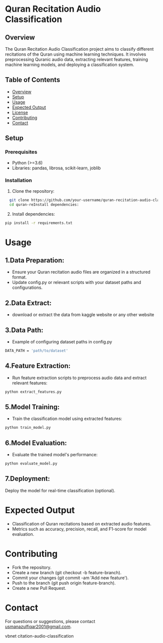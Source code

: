# Quran Recitation Audio Classification

## Overview
The Quran Recitation Audio Classification project aims to classify different recitations of the Quran using machine learning techniques. It involves preprocessing Quranic audio data, extracting relevant features, training machine learning models, and deploying a classification system.

## Table of Contents
- [Overview](#overview)
- [Setup](#setup)
- [Usage](#usage)
- [Expected Output](#expected-output)
- [License](#license)
- [Contributing](#contributing)
- [Contact](#contact)

## Setup
### Prerequisites
- Python (>=3.6)
- Libraries: pandas, librosa, scikit-learn, joblib

### Installation
1. Clone the repository:
 ```bash
   git clone https://github.com/your-username/quran-recitation-audio-classification.git
   cd quran-reInstall dependencies:
```
2. Install dependencies:
```bash
pip install -r requirements.txt
```
# Usage
## 1.Data Preparation:
- Ensure your Quran recitation audio files are organized in a structured format.
- Update config.py or relevant scripts with your dataset paths and configurations.
  
## 2.Data Extract:
- download or extract the data from kaggle website or any other website

## 3.Data Path:
- Example of configuring dataset paths in config.py
```bash
DATA_PATH = 'path/to/dataset'
```
## 4.Feature Extraction:
- Run feature extraction scripts to preprocess audio data and extract relevant features:
```bash
python extract_features.py
```
## 5.Model Training:
- Train the classification model using extracted features:
```bash
python train_model.py
```
##  6.Model Evaluation:
- Evaluate the trained model's performance:
```bash
python evaluate_model.py
```
## 7.Deployment:
Deploy the model for real-time classification (optional).

# Expected Output
- Classification of Quran recitations based on extracted audio features.
- Metrics such as accuracy, precision, recall, and F1-score for model evaluation.
  
# Contributing
- Fork the repository.
- Create a new branch (git checkout -b feature-branch).
- Commit your changes (git commit -am 'Add new feature').
- Push to the branch (git push origin feature-branch).
- Create a new Pull Request.
  
# Contact
For questions or suggestions, please contact usmanazulfiqar2001@gmail.com.

vbnet
citation-audio-classification
```
